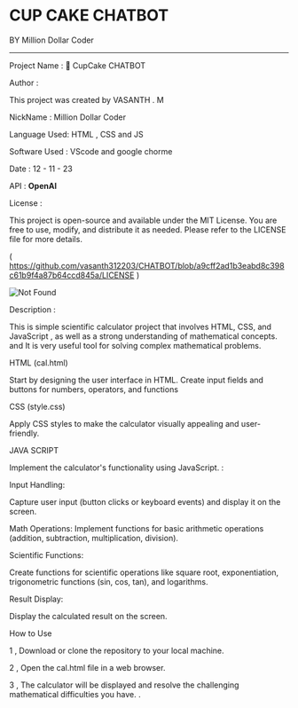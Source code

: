 

# CUP CAKE CHATBOT

BY   Million Dollar Coder 
**********************************
Project Name : 🧁 CupCake CHATBOT 

Author : 

This project was created by  VASANTH . M 

NickName : Million Dollar Coder

Language Used: HTML , CSS and JS

Software Used : VScode and google chorme

Date : 12 - 11 - 23

API : **OpenAI**

License : 

This project is open-source and available under the MIT License. You are free to use, modify, and distribute it as needed.
Please refer to the LICENSE file for more details. 

( https://github.com/vasanth312203/CHATBOT/blob/a9cff2ad1b3eabd8c398c61b9f4a87b64ccd845a/LICENSE )

<img src=".jpg" alt="Not Found ">

Description :

This is simple scientific calculator  project that involves HTML, CSS, and JavaScript , as well as a strong understanding of mathematical concepts.  and  It is very useful tool for solving complex mathematical problems.

HTML (cal.html)

Start by designing the user interface in HTML. Create input fields and buttons for numbers, operators, and functions

CSS (style.css)

Apply CSS styles to make the  calculator visually appealing and user-friendly.

JAVA SCRIPT

 Implement the calculator's functionality using JavaScript. :

Input Handling:

Capture user input (button clicks or keyboard events) and display it on the screen.

Math Operations:
Implement functions for basic arithmetic operations (addition, subtraction, multiplication, division).

Scientific Functions:

Create functions for scientific operations like square root, exponentiation, trigonometric functions (sin, cos, tan), and logarithms.

Result Display:

Display the calculated result on the screen.

How to Use

1 , Download or clone the repository to your local machine.

2 , Open the cal.html file in a web browser.

3 , The calculator  will be displayed and resolve the challenging  mathematical  difficulties you have.  .







